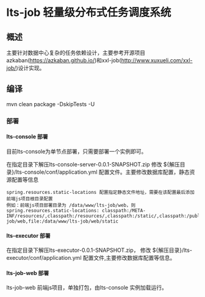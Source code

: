 # lts-job 轻量级分布式任务调度系统

## 概述
主要针对数据中心复杂的任务依赖设计，主要参考开源项目azkaban(https://azkaban.github.io/)和xxl-job(http://www.xuxueli.com/xxl-job/)设计实现。

## 编译
mvn clean package -DskipTests -U

### 部署
#### lts-console 部署
目前lts-console为单节点部署，只需要部署一个实例即可。

在指定目录下解压lts-console-server-0.0.1-SNAPSHOT.zip
修改 ${解压目录}/lts-console/conf/application.yml 配置文件。主要修改数据库配置，静态资源配置等信息
````
spring.resources.static-locations 配置指定静态文件地址，需要在该配置最后添加前端js项目根目录配置
例如：前端js项目部署目录为 /data/www/lts-job/web，则
spring.resources.static-locations: classpath:/META-INF/resources/,classpath:/resources/,classpath:/static/,classpath:/public/,file:/data/www/lts-job/web,file:/data/www/lts-job/web/static

````
 
#### lts-executor 部署

在指定目录下解压lts-executor-0.0.1-SNAPSHOT.zip，
修改 ${解压目录}/lts-executor/conf/application.yml 配置文件,主要修改数据库配置等信息。

#### lts-job-web 部署
lts-job-web 前端js项目，单独打包，由lts-console 实例加载运行。

